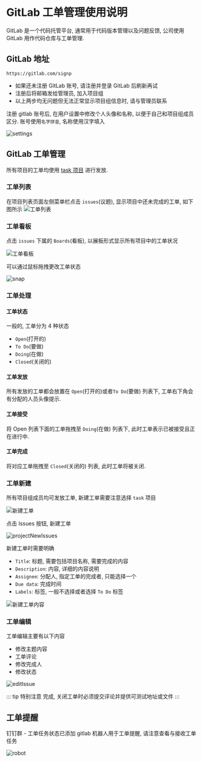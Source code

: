 # GitLab 工单管理使用说明

GitLab 是一个代码托管平台, 通常用于代码版本管理以及问题反馈, 公司使用 GitLab 用作代码仓库与工单管理.

## GitLab 地址

`https://gitlab.com/signp`

- 如果还未注册 GitLab 账号, 请注册并登录 GitLab 后刷新再试
- 注册后将邮箱发给管理员, 加入项目组
- 以上两步均无问题但无法正常显示项目组信息时, 请与管理员联系

注册 gitlab 账号后, 在用户设置中修改个人头像和名称, 以便于自己和项目组成员区分. 账号使用`名字拼音`, 名称使用汉字填入

![settings](./img/settings.png)

## GitLab 工单管理

所有项目的工单均使用 [task 项目](https://gitlab.com/signp/task/issues) 进行发放.

### 工单列表

在项目列表页面左侧菜单栏点击 `issues`(议题), 显示项目中还未完成的工单, 如下图所示
![工单列表](./img/list.png)

### 工单看板

点击 `issues` 下属的 `Boards`(看板), 以展板形式显示所有项目中的工单状况

![工单看板](./img/boards.png)

可以通过鼠标拖拽更改工单状态

![snap](./img/snap.png)

### 工单处理

#### 工单状态

一般的, 工单分为 4 种状态

- `Open`(打开的)
- `To Do`(要做)
- `Doing`(在做)
- `Closed`(关闭的)

#### 工单发放

所有发放的工单都会放置在 `Open`(打开的)或者`To Do`(要做) 列表下, 工单右下角会有分配的人员头像提示.

#### 工单接受

将 Open 列表下面的工单拖拽至 `Doing`(在做) 列表下, 此时工单表示已被接受且正在进行中.

#### 工单完成

将对应工单拖拽至 `Closed`(关闭的) 列表, 此时工单将被关闭.

### 工单新建

所有项目组成员均可发放工单, 新建工单需要注意选择 `task` 项目

![新建工单](./img/newIssue.jpg)

点击 Issues 按钮, 新建工单

![projectNewIssues](./img/projectNewIssues.png)

新建工单时需要明确

- `Title`: 标题, 需要包括项目名称, 需要完成的内容
- `Description`: 内容, 详细的内容说明
- `Assignee`: 分配人, 指定工单的完成者, 只能选择一个
- `Due data`: 完成时间
- `Labels`: 标签, 一般不选择或者选择 `To Do` 标签

![新建工单内容](./img/createIssue.png)

### 工单编辑

工单编辑主要有以下内容

- 修改主题内容
- 工单评论
- 修改完成人
- 修改状态

![editIssue](./img/editIssue.png)

::: tip 特别注意
完成, 关闭工单时必须提交评论并提供可测试地址或文件
:::

## 工单提醒

钉钉群 - 工单任务状态已添加 gitlab 机器人用于工单提醒, 请注意查看与接收工单任务

![robot](./img/robot.jpg)
